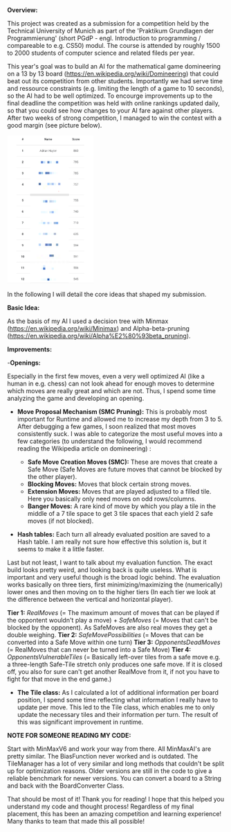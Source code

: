 **Overview:**

This project was created as a submission for a competition held by the Technical University of Munich as part of the 'Praktikum Grundlagen der Programmierung' (short PGdP - engl. Introduction to programming / compareable to e.g. CS50) modul. The course is attended by roughly 1500 to 2000 students of computer science and related fileds per year.

This year's goal was to build an AI for the mathematical game domineering on a 13 by 13 board (https://en.wikipedia.org/wiki/Domineering) that could beat out its competition from other students. Importantly we had serve time and ressource constraints (e.g. limiting the length of a game to 10 seconds), so the AI had to be well optimized. To encourge improvements up to the final deadline the competition was held with online rankings updated daily, so that you could see how changes to your AI fare against other players. After two weeks of strong competition, I managed to win the contest with a good margin (see picture below).

<img src="PGdP_verpixelt.png" alt="drawing" width="200"/>

In the following I will detail the core ideas that shaped my submission.

**Basic Idea:**

As the basis of my AI I used a decision tree with Minmax (https://en.wikipedia.org/wiki/Minimax) and Alpha-beta-pruning (https://en.wikipedia.org/wiki/Alpha%E2%80%93beta_pruning).

**Improvements:**

-**Openings:**

Especially in the first few moves, even a very well optimized AI (like a human in e.g. chess) can not look ahead for enough moves to determine which moves are really great and which are not. Thus, I spend some time analyzing the game and developing an opening.

- **Move Proposal Mechanism (SMC Pruning):** This is probably most important for 
Runtime and allowed me to increase my depth from 3 to 5. After debugging a few games, I soon realized that most moves consistently suck. I was able to categorize the most useful moves into a few categories (to understand the following, I would recommend reading the Wikipedia article on domineering) :
    - **Safe Move Creation Moves (SMC):** These are moves that create a Safe Move
    (Safe Moves are future moves that cannot be blocked by the other player).
    - **Blocking Moves:** Moves that block certain strong moves.
    - **Extension Moves:** Moves that are played adjusted to a filled tile. Here
    you basically only need moves on odd rows/columns.
    - **Banger Moves:** A rare kind of move by which you play a tile in the middle
    of a 7 tile space to get 3 tile spaces that each yield 2 safe moves (if not blocked).


- **Hash tables:** Each turn all already evaluated position are saved to a Hash table.
I am really not sure how effective this solution is, but it seems to make it a little faster.

Last but not least, I want to talk about my evaluation function. The exact build looks pretty weird, and looking back is quite useless. What is important and very useful though is the broad logic behind.
The evaluation works basically on three tiers, first minimizing/maximizing the
(numerically) lower ones and then moving on to the higher tiers
(In each tier we look at the difference between the vertical and horizontal player).

**Tier 1:** _RealMoves_ (= The maximum amount of moves 
that can be played if the oppontent wouldn't play a move) + _SafeMoves_ (= Moves that can't be blocked by the opponent). As SafeMoves
are also real moves they get a double weighing.
**Tier 2:** _SafeMovePossibilities_ (= Moves that can be converted into a Safe Move within one turn)
**Tier 3:** _OpponentsDeadMoves_  (= RealMoves that can never be turned into a Safe Move)
**Tier 4:** _OpponentsVulnerableTiles_ (= Basically left-over tiles from a safe move e.g.
a three-length Safe-Tile stretch only produces one safe move. If it is closed off, you
also for sure can't get another RealMove from it, if not you have to fight for
that move in the end game.)

- **The Tile class:** As I calculated a lot of additional information per board position, I spend some time reflecting what information I really have to update per move. This led to the Tile class, which enables me to only update the necessary tiles and their information per turn. The result of this was significant improvement in runtime.

**NOTE FOR SOMEONE READING MY CODE:**

Start with MinMaxV6 and work your way from there. All MinMaxAI's are pretty similar.
The BiasFunction never worked and is outdated. The TileManager has a lot of very similar
and long methods that couldn't be split up for optimization reasons. Older versions are
still in the code to give a reliable benchmark for newer versions.
You can convert a board to a String and back with the BoardConverter Class.

That should be most of it!
Thank you for reading! I hope that this helped you understand my code and thought process!
Regardless of my final placement, this has been an amazing competition and learning experience!
Many thanks to team that made this all possible!
